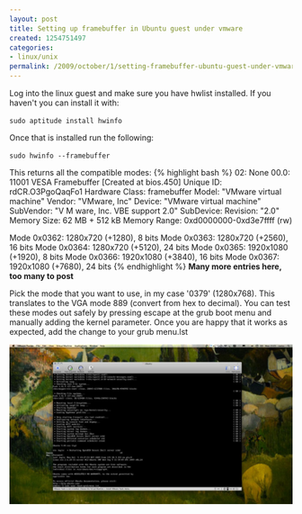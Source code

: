 ```yaml
---
layout: post
title: Setting up framebuffer in Ubuntu guest under vmware
created: 1254751497
categories:
- linux/unix
permalink: /2009/october/1/setting-framebuffer-ubuntu-guest-under-vmware
---
```

Log into the linux guest and make sure you have hwlist installed. If you haven't you can install it with:

`sudo aptitude install hwinfo`

Once that is installed run the following:

`sudo hwinfo --framebuffer`

This returns all the compatible modes:
{% highlight bash %}
02: None 00.0: 11001 VESA Framebuffer
[Created at bios.450]
Unique ID: rdCR.O3PgoQaqFo1
Hardware Class: framebuffer
Model: "VMware virtual machine"
Vendor: "VMware, Inc"
Device: "VMware virtual machine"
SubVendor: "V M ware, Inc. VBE support 2.0"
SubDevice:
Revision: "2.0"
Memory Size: 62 MB + 512 kB
Memory Range: 0xd0000000-0xd3e7ffff (rw)

Mode 0x0362: 1280x720 (+1280), 8 bits
Mode 0x0363: 1280x720 (+2560), 16 bits
Mode 0x0364: 1280x720 (+5120), 24 bits
Mode 0x0365: 1920x1080 (+1920), 8 bits
Mode 0x0366: 1920x1080 (+3840), 16 bits
Mode 0x0367: 1920x1080 (+7680), 24 bits
{% endhighlight %}
<strong> Many more entries here, too many to post</strong>

Pick the mode that you want to use, in my case '0379' (1280x768). This translates to the VGA mode 889 (convert from hex to decimal). You can test these modes out safely by pressing escape at the grub boot menu and manually adding the kernel parameter. Once you are happy that it works as expected, add the change to your grub menu.lst

<img src="/images/sc.jpg" />
